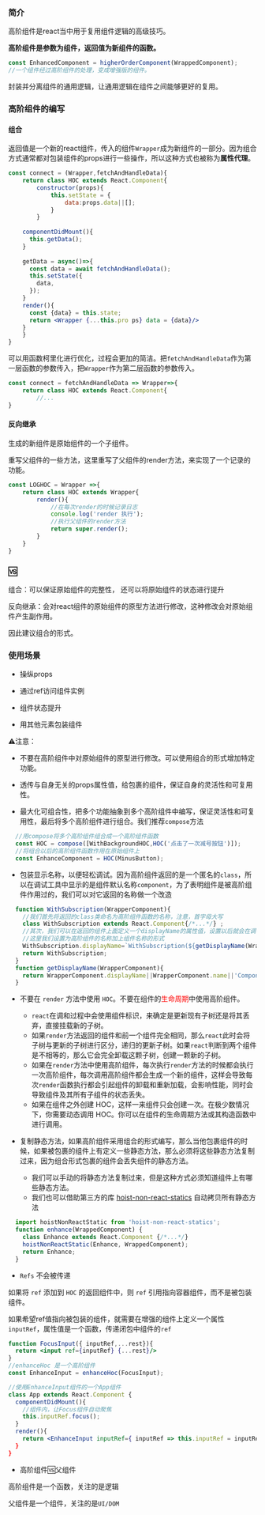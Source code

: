 ### 简介

高阶组件是react当中用于复用组件逻辑的高级技巧。

**高阶组件是参数为组件，返回值为新组件的函数。**

```jsx
const EnhancedComponent = higherOrderComponent(WrappedComponent);
//一个组件经过高阶组件的处理，变成增强版的组件。
```

封装并分离组件的通用逻辑，让通用逻辑在组件之间能够更好的复用。

### 高阶组件的编写

#### 组合

返回值是一个新的react组件，传入的组件`Wrapper`成为新组件的一部分。因为组合方式通常都对包装组件的props进行一些操作，所以这种方式也被称为**属性代理**。

```jsx
const connect = (Wrapper,fetchAndHandleData){
	return class HOC extends React.Component{
		constructor(props){
			this.setState = {
				data:props.data||[];
			}
		}
    
    componentDidMount(){
      this.getData();
    }
    
    getData = async()=>{
      const data = await fetchAndHandleData();
      this.setState({
        data,
      });
    }
    render(){
      const {data} = this.state;
      return <Wrapper {...this.pro ps} data = {data}/>
    }
	}
}
```

可以用函数柯里化进行优化，过程会更加的简洁。把`fetchAndHandleData`作为第一层函数的参数传入，把`Wrapper`作为第二层函数的参数传入。

```jsx
const connect = fetchAndHandleData => Wrapper=>{
  	return class HOC extends React.Component{
		//...
}
```

#### 反向继承

生成的新组件是原始组件的一个子组件。

重写父组件的一些方法，这里重写了父组件的render方法，来实现了一个记录的功能。

```jsx
const LOGHOC = Wrapper =>{
	return class HOC extends Wrapper{
		render(){
			//在每次render的时候记录日志
			console.log('render 执行');
			//执行父组件的render方法
			return super.render();
		}
	}
}
```

### 🆚

组合：可以保证原始组件的完整性， 还可以将原始组件的状态进行提升

反向继承：会对react组件的原始组件的原型方法进行修改，这种修改会对原始组件产生副作用。

因此建议组合的形式。

### 使用场景

- 操纵props

- 通过ref访问组件实例
- 组件状态提升
- 用其他元素包装组件

⚠️注意：

- 不要在高阶组件中对原始组件的原型进行修改。可以使用组合的形式增加特定功能。

- 透传与自身无关的props属性值，给包裹的组件，保证自身的灵活性和可复用性。

- 最大化可组合性，把多个功能抽象到多个高阶组件中编写，保证灵活性和可复用性，最后将多个高阶组件进行组合。我们推荐`compose`方法

```jsx
  //用compose将多个高阶组件组合成一个高阶组件函数
  const HOC = compose([WithBackgroundHOC,HOC('点击了一次减号按钮')]);
  //将组合以后的高阶组件函数作用在原始组件上
  const EnhanceComponent = HOC(MinusButton);
```

- 包装显示名称，以便轻松调试。因为高阶组件返回的是一个匿名的`class`，所以在调试工具中显示的是组件默认名称`component`，为了表明组件是被高阶组件作用过的，我们可以对它返回的名称做一个改造

```jsx
  function WithSubscription(WrapperComponent){
  	//我们首先将返回的class类命名为高阶组件函数的名称，注意，首字母大写
  	class WithSubscription extends React.Component{/*...*/} ;
    //其次，我们可以在返回的组件上面定义一个displayName的属性值，设置以后就会在调试工具当中显示
    //这里我们设置为高阶组件的名称加上组件名称的形式
    WithSubscription.displayName=`WithSubscription(${getDisplayName(WrapperComponent)})`
    return WithSubscription;
  }
  function getDisplayName(WrapperComponent){
    return WrapperComponent.displayName||WrapperComponent.name||'Component';
  } 
```

- 不要在 `render` 方法中使用 `HOC`。不要在组件的<font color='red'>生命周期</font>中使用高阶组件。

  - `react`在调和过程中会使用组件标识，来确定是更新现有子树还是将其丢弃，直接挂载新的子树。
  - 如果`render`方法返回的组件和前一个组件完全相同，那么`react`此时会将子树与更新的子树进行区分，递归的更新子树。如果`react`判断到两个组件是不相等的，那么它会完全卸载这颗子树，创建一颗新的子树。
  - 如果在`render`方法中使用高阶组件，每次执行`render`方法的时候都会执行一次高阶组件，每次调用高阶组件都会生成一个新的组件，这样会导致每次`render`函数执行都会引起组件的卸载和重新加载，会影响性能，同时会导致组件及其所有子组件的状态丢失。
  - 如果在组件之外创建 HOC，这样一来组件只会创建一次。在极少数情况下，你需要动态调用 HOC。你可以在组件的生命周期方法或其构造函数中进行调用。

- 复制静态方法，如果高阶组件采用组合的形式编写，那么当他包裹组件的时候，如果被包裹的组件上有定义一些静态方法，那么必须将这些静态方法复制过来，因为组合形式包裹的组件会丢失组件的静态方法。

  - 我们可以手动的将静态方法复制过来，但是这种方式必须知道组件上有哪些静态方法。
  - 我们也可以借助第三方的库 [hoist-non-react-statics](https://github.com/mridgway/hoist-non-react-statics) 自动拷贝所有静态方法
  
```jsx
  import hoistNonReactStatic from 'hoist-non-react-statics';
  function enhance(WrappedComponent) {
    class Enhance extends React.Component {/*...*/}
    hoistNonReactStatic(Enhance, WrappedComponent);
    return Enhance;
  }
```
- `Refs` 不会被传递

如果将 `ref` 添加到 `HOC` 的返回组件中，则 `ref` 引用指向容器组件，而不是被包装组件。

如果希望ref值指向被包装的组件，就需要在增强的组件上定义一个属性`inputRef`，属性值是一个函数，传递闭包中组件的`ref`

```jsx
function FocusInput({ inputRef,...rest}){
  return <input ref={inputRef} {...rest}/>
}
//enhanceHoc 是一个高阶组件
const EnhanceInput = enhanceHoc(FocusInput);

//使用EnhanceInput组件的一个App组件
class App extends React.Component {
  componentDidMount(){
    //组件内，让Focus组件自动聚焦
    this.inputRef.focus();
  }
  render(){
    return <EnhanceInput inputRef={ inputRef => this.inputRef = inputRef; }
  }
}
```

- 高阶组件🆚父组件

高阶组件是一个函数，关注的是逻辑

父组件是一个组件，关注的是`UI/DOM`